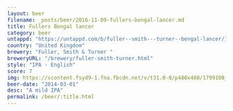 ```yaml
---
layout: beer
filename: _posts/beer/2016-11-09-fullers-bengal-lancer.md
title: Fullers Bengal lancer
category: beer
untappd: "https://untappd.com/b/fuller--smith---turner--bengal-lancer/13458"
country: "United Kingdom"
brewery: "Fuller, Smith & Turner "
breweryURL: "/brewery/fuller-smith-turner.html"
style: "IPA - English"
score: 7
img: https://scontent.fsyd9-1.fna.fbcdn.net/v/t31.0-0/p480x480/1799108_10152293116728745_604384062_o.jpg?_nc_cat=106&_nc_sid=e007fa&_nc_ohc=uhnA7HT7UeoAX8bJVHJ&_nc_ht=scontent.fsyd9-1.fna&tp=6&oh=ca031b3910da5b5fafb3862e36856033&oe=5F964450
beer-date: "2014-03-01"
desc: "A mild IPA"
permalink: /beer/:title.html
---
```

